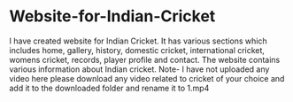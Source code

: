 # Website-for-Indian-Cricket
I have created website for Indian Cricket. It has various sections which includes home, gallery, history, domestic cricket, international cricket, womens cricket, records, player profile and contact. The website contains various information about Indian cricket. Note- I have not uploaded any video here please download any video related to cricket of your choice and add it to the downloaded folder and rename it to 1.mp4
